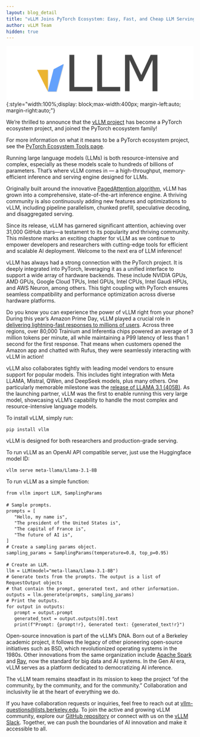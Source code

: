 ```yaml
---
layout: blog_detail
title: "vLLM Joins PyTorch Ecosystem: Easy, Fast, and Cheap LLM Serving for Everyone"
author: vLLM Team
hidden: true
---
```


![vllm logo](/assets/images/vllm.png){:style="width:100%;display: block;max-width:400px; margin-left:auto; margin-right:auto;"}

We’re thrilled to announce that the [vLLM project](https://github.com/vllm-project/vllm) has become a PyTorch ecosystem project, and joined the PyTorch ecosystem family!

For more information on what it means to be a PyTorch ecosystem project, see the [PyTorch Ecosystem Tools page](https://pytorch.org/ecosystem/).

Running large language models (LLMs) is both resource-intensive and complex, especially as these models scale to hundreds of billions of parameters. That’s where vLLM comes in — a high-throughput, memory-efficient inference and serving engine designed for LLMs.

Originally built around the innovative [PagedAttention algorithm](https://arxiv.org/abs/2309.06180), vLLM has grown into a comprehensive, state-of-the-art inference engine. A thriving community is also continuously adding new features and optimizations to vLLM, including pipeline parallelism, chunked prefill, speculative decoding, and disaggregated serving.

Since its release, vLLM has garnered significant attention, achieving over 31,000 GitHub stars—a testament to its popularity and thriving community. This milestone marks an exciting chapter for vLLM as we continue to empower developers and researchers with cutting-edge tools for efficient and scalable AI deployment. Welcome to the next era of LLM inference!

vLLM has always had a strong connection with the PyTorch project. It is deeply integrated into PyTorch, leveraging it as a unified interface to support a wide array of hardware backends. These include NVIDIA GPUs, AMD GPUs, Google Cloud TPUs, Intel GPUs, Intel CPUs, Intel Gaudi HPUs, and AWS Neuron, among others. This tight coupling with PyTorch ensures seamless compatibility and performance optimization across diverse hardware platforms.

Do you know you can experience the power of vLLM right from your phone? During this year’s Amazon Prime Day, vLLM played a crucial role in [delivering lightning-fast responses to millions of users](https://aws.amazon.com/cn/blogs/machine-learning/scaling-rufus-the-amazon-generative-ai-powered-conversational-shopping-assistant-with-over-80000-aws-inferentia-and-aws-trainium-chips-for-prime-day/). Across three regions, over 80,000 Trainium and Inferentia chips powered an average of 3 million tokens per minute, all while maintaining a P99 latency of less than 1 second for the first response. That means when customers opened the Amazon app and chatted with Rufus, they were seamlessly interacting with vLLM in action!

vLLM also collaborates tightly with leading model vendors to ensure support for popular models. This includes tight integration with Meta LLAMA, Mistral, QWen, and DeepSeek models, plus many others. One particularly memorable milestone was the [release of LLAMA 3.1 (405B)](https://ai.meta.com/blog/meta-llama-3-1/). As the launching partner, vLLM was the first to enable running this very large model, showcasing vLLM’s capability to handle the most complex and resource-intensive language models.

To install vLLM, simply run:


```
pip install vllm
```


vLLM is designed for both researchers and production-grade serving.

To run vLLM as an OpenAI API compatible server, just use the Huggingface model ID:


```
vllm serve meta-llama/Llama-3.1-8B
```


To run vLLM as a simple function:


```
from vllm import LLM, SamplingParams

# Sample prompts.
prompts = [
   "Hello, my name is",
   "The president of the United States is",
   "The capital of France is",
   "The future of AI is",
]
# Create a sampling params object.
sampling_params = SamplingParams(temperature=0.8, top_p=0.95)

# Create an LLM.
llm = LLM(model="meta-llama/Llama-3.1-8B")
# Generate texts from the prompts. The output is a list of RequestOutput objects
# that contain the prompt, generated text, and other information.
outputs = llm.generate(prompts, sampling_params)
# Print the outputs.
for output in outputs:
   prompt = output.prompt
   generated_text = output.outputs[0].text
   print(f"Prompt: {prompt!r}, Generated text: {generated_text!r}")
```


Open-source innovation is part of the vLLM’s DNA. Born out of a Berkeley academic project, it follows the legacy of other pioneering open-source initiatives such as BSD, which revolutionized operating systems in the 1980s. Other innovations from the same organization include [Apache Spark](https://github.com/apache/spark) and [Ray](https://github.com/ray-project/ray), now the standard for big data and AI systems. In the Gen AI era, vLLM serves as a platform dedicated to democratizing AI inference.

The vLLM team remains steadfast in its mission to keep the project “of the community, by the community, and for the community.” Collaboration and inclusivity lie at the heart of everything we do.

If you have collaboration requests or inquiries, feel free to reach out at [vllm-questions@lists.berkeley.edu](mailto:vllm-questions@lists.berkeley.edu). To join the active and growing vLLM community, explore our [GitHub repository](https://github.com/vllm-project/vllm) or connect with us on the [vLLM Slack](https://slack.vllm.ai). Together, we can push the boundaries of AI innovation and make it accessible to all.